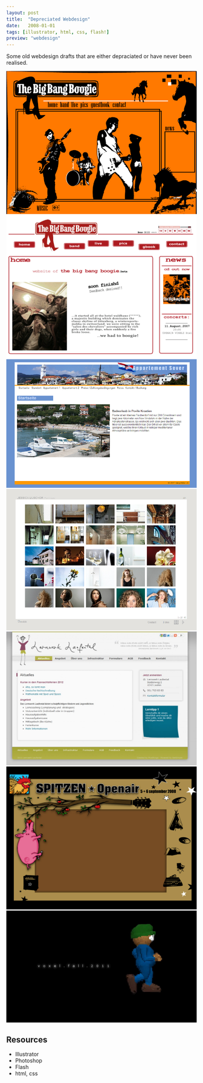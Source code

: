```yaml
---
layout: post
title:  "Depreciated Webdesign"
date:   2008-01-01
tags: [illustrator, html, css, flash!]
preview: "webdesign"
---
```


Some old webdesign drafts that are either depraciated or have never been realised.

![Webdesign Depreciated](/img/posts/media/Webdesign-BBB.jpg)
![Webdesign Depreciated](/img/posts/media/Webdesign-BBB2.jpg)
![Webdesign Depreciated](/img/posts/media/Webdesign-ApartmentSever.jpg)
![Webdesign Depreciated](/img/posts/media/Webdesign-JessicaBuschor.jpg)
![Webdesign Depreciated](/img/posts/media/Webdesign-Lernwerk.jpg)
![Webdesign Depreciated](/img/posts/media/Webdesign-SpitzenOpenair.jpg)
![Webdesign Depreciated](/img/posts/media/Webdesign-Voxel.jpg)

## Resources
- Illustrator
- Photoshop
- Flash
- html, css